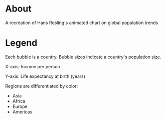 # About
A recreation of Hans Rosling's animated chart on global population trends

# Legend
Each bubble is a country. Bubble sizes indicate a country's population size.

X-axis: Income per person

Y-axis: Life expectancy at birth (years)

Regions are differentiated by color:
- Asia
- Africa
- Europe
- Americas
